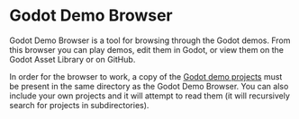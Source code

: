 # Godot Demo Browser

Godot Demo Browser is a tool for browsing through the Godot demos.
From this browser you can play demos, edit them in Godot, or view
them on the Godot Asset Library or on GitHub.

In order for the browser to work, a copy of the
[Godot demo projects](https://github.com/godotengine/godot-demo-projects)
must be present in the same directory as the Godot Demo Browser.
You can also include your own projects and it will attempt to read them
(it will recursively search for projects in subdirectories).

